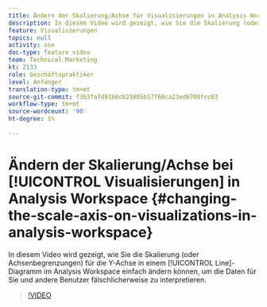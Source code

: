 ```yaml
---
title: Ändern der Skalierung/Achse für Visualisierungen in Analysis Workspace
description: In diesem Video wird gezeigt, wie Sie die Skalierung (oder Achsenbegrenzungen) für die Y-Achse in einem Liniendiagramm in der Analysis Workspace leicht ändern können, um die Daten für Sie und andere zu falsch interpretieren.
feature: Visualisierungen
topics: null
activity: use
doc-type: feature video
team: Technical Marketing
kt: 2133
role: Geschäftspraktiker
level: Anfänger
translation-type: tm+mt
source-git-commit: f3b3fa7d91b0cb21005b57768ca23ed6700fcc03
workflow-type: tm+mt
source-wordcount: '90'
ht-degree: 1%

---
```



# Ändern der Skalierung/Achse bei [!UICONTROL Visualisierungen] in Analysis Workspace {#changing-the-scale-axis-on-visualizations-in-analysis-workspace}

In diesem Video wird gezeigt, wie Sie die Skalierung (oder Achsenbegrenzungen) für die Y-Achse in einem [!UICONTROL Line]-Diagramm im Analysis Workspace einfach ändern können, um die Daten für Sie und andere Benutzer fälschlicherweise zu interpretieren.

>[!VIDEO](https://video.tv.adobe.com/v/24708/?quality=12)
